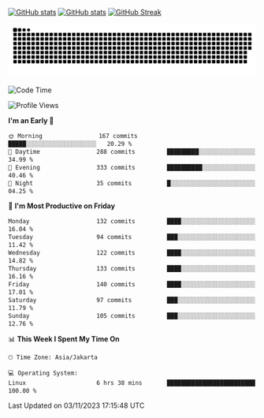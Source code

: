 [![GitHub stats](https://github-readme-stats.vercel.app/api?username=aurelioklv&card_width=500&show_icons=true&rank_icon=github&theme=solarized-dark#gh-dark-mode-only)](https://github.com/anuraghazra/github-readme-stats#gh-dark-mode-only)
[![GitHub stats](https://github-readme-stats.vercel.app/api?username=aurelioklv&card_width=500&show_icons=true&rank_icon=github&theme=buefy#gh-light-mode-only)](https://github.com/anuraghazra/github-readme-stats#gh-light-mode-only)
[![GitHub Streak](https://streak-stats.demolab.com/?user=aurelioklv&card_width=336&theme=solarized-dark)](https://git.io/streak-stats)

<picture>
  <source media="(prefers-color-scheme: dark)" srcset="https://raw.githubusercontent.com/aurelioklv/aurelioklv/snake-output/github-contribution-grid-snake-dark.svg">
  <source media="(prefers-color-scheme: light)" srcset="https://raw.githubusercontent.com/aurelioklv/aurelioklv/snake-output/github-contribution-grid-snake.svg">
  <img alt="github contribution grid snake animation" src="https://raw.githubusercontent.com/aurelioklv/aurelioklv/snake-output/github-contribution-grid-snake.svg">
</picture>

<!--START_SECTION:waka-->
![Code Time](http://img.shields.io/badge/Code%20Time-232%20hrs%201%20min-blue)

![Profile Views](http://img.shields.io/badge/Profile%20Views-71-blue)

**I'm an Early 🐤** 

```text
🌞 Morning                167 commits         █████░░░░░░░░░░░░░░░░░░░░   20.29 % 
🌆 Daytime                288 commits         █████████░░░░░░░░░░░░░░░░   34.99 % 
🌃 Evening                333 commits         ██████████░░░░░░░░░░░░░░░   40.46 % 
🌙 Night                  35 commits          █░░░░░░░░░░░░░░░░░░░░░░░░   04.25 % 
```
📅 **I'm Most Productive on Friday** 

```text
Monday                   132 commits         ████░░░░░░░░░░░░░░░░░░░░░   16.04 % 
Tuesday                  94 commits          ███░░░░░░░░░░░░░░░░░░░░░░   11.42 % 
Wednesday                122 commits         ████░░░░░░░░░░░░░░░░░░░░░   14.82 % 
Thursday                 133 commits         ████░░░░░░░░░░░░░░░░░░░░░   16.16 % 
Friday                   140 commits         ████░░░░░░░░░░░░░░░░░░░░░   17.01 % 
Saturday                 97 commits          ███░░░░░░░░░░░░░░░░░░░░░░   11.79 % 
Sunday                   105 commits         ███░░░░░░░░░░░░░░░░░░░░░░   12.76 % 
```


📊 **This Week I Spent My Time On** 

```text
🕑︎ Time Zone: Asia/Jakarta

💻 Operating System: 
Linux                    6 hrs 38 mins       █████████████████████████   100.00 % 
```


 Last Updated on 03/11/2023 17:15:48 UTC
<!--END_SECTION:waka-->
